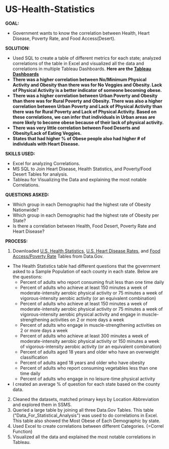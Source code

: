 # US-Health-Statistics
**GOAL:** 
- Government wants to know the correlation between Health, Heart Disease, Poverty Rate, and Food Access(Desert).

**SOLUTION:** 
- Used SQL to create a table of different metrics for each state; analyzed correlations of the table in Excel and visualized all the data and correlations in multiple Tableau Dashboards. **Here are the [Tableau Dashboards](https://public.tableau.com/app/profile/jeremy.wilfong/viz/USHealthStatistics/HeartDiseaseRate)**
- **There was a higher correlation between No/Minimum Physical Activity and Obesity than there was for No Veggies and Obesity. Lack of Physical Activity is a better indicator of someone becoming obese.**
- **There was a higher correlation between Urban Poverty and Obesity than there was for Rural Poverty and Obesity. There was also a higher correlation between Urban Poverty and Lack of Physical Activity than there was for Rural Poverty and Lack of Physical Activity. Based on these correlations, we can infer that individuals in Urban areas are more likely to become obese because of their lack of physical activity.**
- **There was very little correlation between Food Deserts and Obesity/Lack of Eating Veggies.**
- **States that had higher % of Obese people also had higher # of individuals with Heart Disease.**

**SKILLS USED:** 
- Excel for analyzing Correlations. 
- MS SQL to Join Heart Disease, Health Statistics, and Poverty/Food Desert Tables for analysis.
- Tableau for Visualizing the Data and explaining the most notable Correlations.

**QUESTIONS ASKED:** 
- Which group in each Demographic had the highest rate of Obesity Nationwide?
- Which group in each Demographic had the highest rate of Obesity per State?
- Is there a correlation between Health, Food Desert, Poverty Rate and Heart Disease?
                 
**PROCESS:**
1. Downloaded [U.S. Health Statistics](https://catalog.data.gov/dataset/nutrition-physical-activity-and-obesity-behavioral-risk-factor-surveillance-system), [U.S. Heart Disease Rates](https://catalog.data.gov/dataset/heart-disease-mortality-data-among-us-adults-35-by-state-territory-and-county-2018-2020-3a2b0), and [Food Access/Poverty Rate](https://www.ers.usda.gov/data-products/food-access-research-atlas/download-the-data/) Tables from Data.Gov.
  - The Health Statistics table had different questions that the government asked to a Sample Population of each county in each state. Below are the questions:
    - Percent of adults who report consuming fruit less than one time daily
    - Percent of adults who achieve at least 150 minutes a week of moderate-intensity aerobic physical activity or 75 minutes a week of vigorous-intensity aerobic   activity (or an equivalent combination)
    - Percent of adults who achieve at least 150 minutes a week of moderate-intensity aerobic physical activity or 75 minutes a week of vigorous-intensity aerobic physical activity and engage in muscle-strengthening activities on 2 or more days a week
    - Percent of adults who engage in muscle-strengthening activities on 2 or more days a week
    - Percent of adults who achieve at least 300 minutes a week of moderate-intensity aerobic physical activity or 150 minutes a week of vigorous-intensity aerobic activity (or an equivalent combination)
    - Percent of adults aged 18 years and older who have an overweight classification
    - Percent of adults aged 18 years and older who have obesity
    - Percent of adults who report consuming vegetables less than one time daily
    - Percent of adults who engage in no leisure-time physical activity
  - I created an average % of question for each state based on the county data.
2. Cleaned the datasets, matched primary keys by Location Abbreviation and explored them in SSMS.
3. Queried a large table by joining all three Data.Gov Tables. This table ("Data_For_Statistical_Analysis") was used to do correlations in Excel. This table also showed the Most Obese of Each Demographic by state.
4. Used Excel to create correlations between different Categories. (=Correl Function)
5. Visualized all the data and explained the most notable correlations in Tableau.
